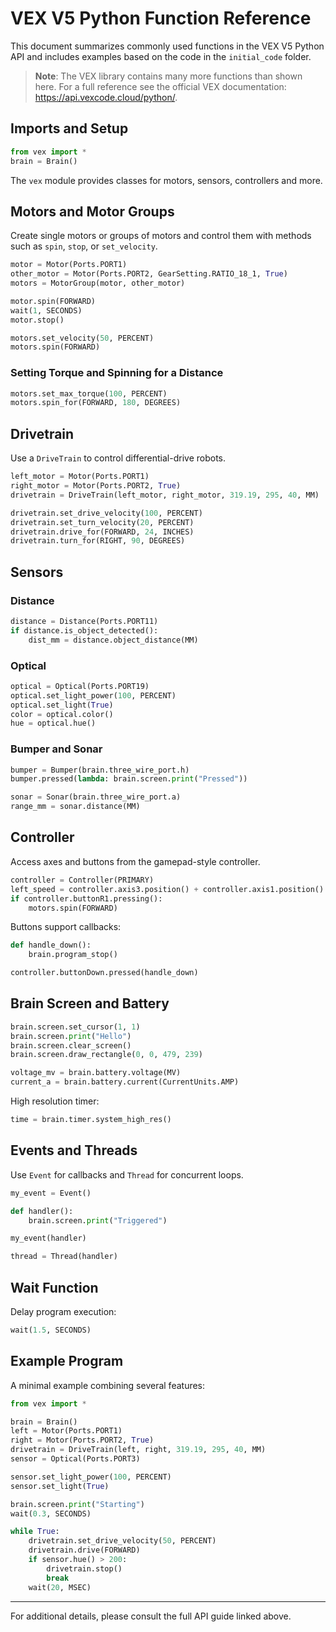 # VEX V5 Python Function Reference

This document summarizes commonly used functions in the VEX V5 Python API and includes examples based on the code in the `initial_code` folder.

> **Note**: The VEX library contains many more functions than shown here. For a full reference see the official VEX documentation: <https://api.vexcode.cloud/python/>.

## Imports and Setup

```python
from vex import *
brain = Brain()
```

The `vex` module provides classes for motors, sensors, controllers and more.

## Motors and Motor Groups

Create single motors or groups of motors and control them with methods such as `spin`, `stop`, or `set_velocity`.

```python
motor = Motor(Ports.PORT1)
other_motor = Motor(Ports.PORT2, GearSetting.RATIO_18_1, True)
motors = MotorGroup(motor, other_motor)

motor.spin(FORWARD)
wait(1, SECONDS)
motor.stop()

motors.set_velocity(50, PERCENT)
motors.spin(FORWARD)
```

### Setting Torque and Spinning for a Distance

```python
motors.set_max_torque(100, PERCENT)
motors.spin_for(FORWARD, 180, DEGREES)
```

## Drivetrain

Use a `DriveTrain` to control differential-drive robots.

```python
left_motor = Motor(Ports.PORT1)
right_motor = Motor(Ports.PORT2, True)
drivetrain = DriveTrain(left_motor, right_motor, 319.19, 295, 40, MM)

drivetrain.set_drive_velocity(100, PERCENT)
drivetrain.set_turn_velocity(20, PERCENT)
drivetrain.drive_for(FORWARD, 24, INCHES)
drivetrain.turn_for(RIGHT, 90, DEGREES)
```

## Sensors

### Distance

```python
distance = Distance(Ports.PORT11)
if distance.is_object_detected():
    dist_mm = distance.object_distance(MM)
```

### Optical

```python
optical = Optical(Ports.PORT19)
optical.set_light_power(100, PERCENT)
optical.set_light(True)
color = optical.color()
hue = optical.hue()
```

### Bumper and Sonar

```python
bumper = Bumper(brain.three_wire_port.h)
bumper.pressed(lambda: brain.screen.print("Pressed"))

sonar = Sonar(brain.three_wire_port.a)
range_mm = sonar.distance(MM)
```

## Controller

Access axes and buttons from the gamepad-style controller.

```python
controller = Controller(PRIMARY)
left_speed = controller.axis3.position() + controller.axis1.position()
if controller.buttonR1.pressing():
    motors.spin(FORWARD)
```

Buttons support callbacks:

```python
def handle_down():
    brain.program_stop()

controller.buttonDown.pressed(handle_down)
```

## Brain Screen and Battery

```python
brain.screen.set_cursor(1, 1)
brain.screen.print("Hello")
brain.screen.clear_screen()
brain.screen.draw_rectangle(0, 0, 479, 239)

voltage_mv = brain.battery.voltage(MV)
current_a = brain.battery.current(CurrentUnits.AMP)
```

High resolution timer:

```python
time = brain.timer.system_high_res()
```

## Events and Threads

Use `Event` for callbacks and `Thread` for concurrent loops.

```python
my_event = Event()

def handler():
    brain.screen.print("Triggered")

my_event(handler)

thread = Thread(handler)
```

## Wait Function

Delay program execution:

```python
wait(1.5, SECONDS)
```

## Example Program

A minimal example combining several features:

```python
from vex import *

brain = Brain()
left = Motor(Ports.PORT1)
right = Motor(Ports.PORT2, True)
drivetrain = DriveTrain(left, right, 319.19, 295, 40, MM)
sensor = Optical(Ports.PORT3)

sensor.set_light_power(100, PERCENT)
sensor.set_light(True)

brain.screen.print("Starting")
wait(0.3, SECONDS)

while True:
    drivetrain.set_drive_velocity(50, PERCENT)
    drivetrain.drive(FORWARD)
    if sensor.hue() > 200:
        drivetrain.stop()
        break
    wait(20, MSEC)
```

---
For additional details, please consult the full API guide linked above.
